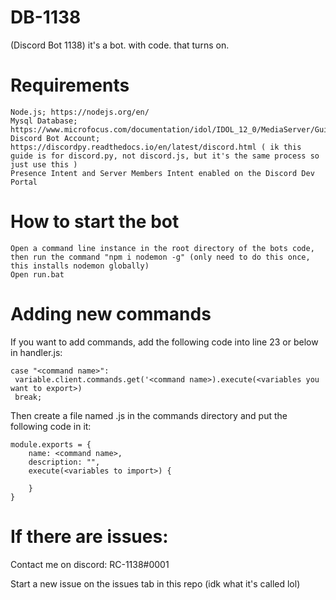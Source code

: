 # DB-1138
(Discord Bot 1138)
 it's a bot. with code. that turns on.

# Requirements

    Node.js; https://nodejs.org/en/
    Mysql Database; https://www.microfocus.com/documentation/idol/IDOL_12_0/MediaServer/Guides/html/English/Content/Getting_Started/Configure/_TRN_Set_up_MySQL.htm
    Discord Bot Account; https://discordpy.readthedocs.io/en/latest/discord.html ( ik this guide is for discord.py, not discord.js, but it's the same process so just use this )
    Presence Intent and Server Members Intent enabled on the Discord Dev Portal  

# How to start the bot

    
    Open a command line instance in the root directory of the bots code, then run the command "npm i nodemon -g" (only need to do this once, this installs nodemon globally)
    Open run.bat

# Adding new commands

If you want to add commands, add the following code into line 23 or below in handler.js:
    
    case "<command name>":
     variable.client.commands.get('<command name>).execute(<variables you want to export>)
     break;

Then create a file named <command name>.js in the commands directory and put the following code in it:

    module.exports = {
        name: <command name>,
        description: "",
        execute(<variables to import>) {

        }
    }
    
# If there are issues:

Contact me on discord: RC-1138#0001

Start a new issue on the issues tab in this repo (idk what it's called lol)
